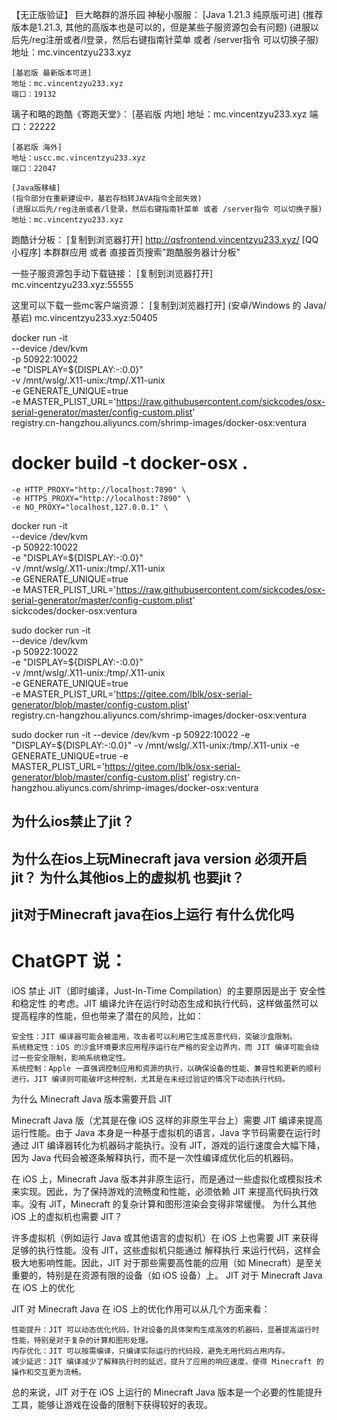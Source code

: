 【无正版验证】
巨大略群的游乐园 神秘小服服：
    [Java 1.21.3 纯原版可进]
    (推荐版本是1.21.3, 其他的高版本也是可以的，但是某些子服资源包会有问题)
    (进服以后先/reg注册或者/l登录，然后右键指南针菜单 或者 /server指令 可以切换子服)
    地址：mc.vincentzyu233.xyz

    [基岩版 最新版本可进]
    地址：mc.vincentzyu233.xyz
    端口：19132

璃子和略的跑酷《寄跑天堂》：
    [基岩版 内地]
    地址：mc.vincentzyu233.xyz
    端口：22222

    [基岩版 海外]
    地址：uscc.mc.vincentzyu233.xyz
    端口：22047

    [Java版移植]
    (指令部分在重新建设中，基岩存档转JAVA指令全部失效)
    (进服以后先/reg注册或者/l登录，然后右键指南针菜单 或者 /server指令 可以切换子服)
    地址：mc.vincentzyu233.xyz

跑酷计分板：
    [复制到浏览器打开]
    http://qsfrontend.vincentzyu233.xyz/
    [QQ小程序]
    本群群应用 或者 直接首页搜索"跑酷服务器计分板"


一些子服资源包手动下载链接：
    [复制到浏览器打开]
    mc.vincentzyu233.xyz:55555

这里可以下载一些mc客户端资源：
    [复制到浏览器打开]
    (安卓/Windows 的 Java/基岩)
    mc.vincentzyu233.xyz:50405



docker run -it \
    --device /dev/kvm \
    -p 50922:10022 \
    -e "DISPLAY=${DISPLAY:-:0.0}" \
    -v /mnt/wslg/.X11-unix:/tmp/.X11-unix \
    -e GENERATE_UNIQUE=true \
    -e MASTER_PLIST_URL='https://raw.githubusercontent.com/sickcodes/osx-serial-generator/master/config-custom.plist' \
    registry.cn-hangzhou.aliyuncs.com/shrimp-images/docker-osx:ventura

# docker build -t docker-osx .


    -e HTTP_PROXY="http://localhost:7890" \
    -e HTTPS_PROXY="http://localhost:7890" \
    -e NO_PROXY="localhost,127.0.0.1" \
    
docker run -it \
    --device /dev/kvm \
    -p 50922:10022 \
    -e "DISPLAY=${DISPLAY:-:0.0}" \
    -v /mnt/wslg/.X11-unix:/tmp/.X11-unix \
    -e GENERATE_UNIQUE=true \
    -e MASTER_PLIST_URL='https://raw.githubusercontent.com/sickcodes/osx-serial-generator/master/config-custom.plist' \
    sickcodes/docker-osx:ventura


sudo docker run -it \
    --device /dev/kvm \
    -p 50922:10022 \
    -e "DISPLAY=${DISPLAY:-:0.0}" \
    -v /mnt/wslg/.X11-unix:/tmp/.X11-unix \
    -e GENERATE_UNIQUE=true \
    -e MASTER_PLIST_URL='https://gitee.com/lblk/osx-serial-generator/blob/master/config-custom.plist' \
    registry.cn-hangzhou.aliyuncs.com/shrimp-images/docker-osx:ventura

sudo docker run -it --device /dev/kvm -p 50922:10022 -e "DISPLAY=${DISPLAY:-:0.0}"  -v /mnt/wslg/.X11-unix:/tmp/.X11-unix -e GENERATE_UNIQUE=true -e MASTER_PLIST_URL='https://gitee.com/lblk/osx-serial-generator/blob/master/config-custom.plist' registry.cn-hangzhou.aliyuncs.com/shrimp-images/docker-osx:ventura



## 为什么ios禁止了jit？

## 为什么在ios上玩Minecraft java version 必须开启jit？ 为什么其他ios上的虚拟机 也要jit？

## jit对于Minecraft java在ios上运行 有什么优化吗

# ChatGPT 说：


iOS 禁止 JIT（即时编译，Just-In-Time Compilation）的主要原因是出于 安全性和稳定性 的考虑。JIT 编译允许在运行时动态生成和执行代码，这样做虽然可以提高程序的性能，但也带来了潜在的风险，比如：

    安全性：JIT 编译器可能会被滥用，攻击者可以利用它生成恶意代码，突破沙盒限制。
    系统稳定性：iOS 的沙盒环境要求应用程序运行在严格的安全边界内，而 JIT 编译可能会绕过一些安全限制，影响系统稳定性。
    系统控制：Apple 一直强调控制应用和资源的执行，以确保设备的性能、兼容性和更新的顺利进行。JIT 编译则可能破坏这种控制，尤其是在未经过验证的情况下动态执行代码。

为什么 Minecraft Java 版本需要开启 JIT

Minecraft Java 版（尤其是在像 iOS 这样的非原生平台上）需要 JIT 编译来提高运行性能。由于 Java 本身是一种基于虚拟机的语言，Java 字节码需要在运行时通过 JIT 编译器转化为机器码才能执行。没有 JIT，游戏的运行速度会大幅下降，因为 Java 代码会被逐条解释执行，而不是一次性编译成优化后的机器码。

在 iOS 上，Minecraft Java 版本并非原生运行，而是通过一些虚拟化或模拟技术来实现。因此，为了保持游戏的流畅度和性能，必须依赖 JIT 来提高代码执行效率。没有 JIT，Minecraft 的复杂计算和图形渲染会变得非常缓慢。
为什么其他 iOS 上的虚拟机也需要 JIT？

许多虚拟机（例如运行 Java 或其他语言的虚拟机）在 iOS 上也需要 JIT 来获得足够的执行性能。没有 JIT，这些虚拟机只能通过 解释执行 来运行代码，这样会极大地影响性能。因此，JIT 对于那些需要高性能的应用（如 Minecraft）是至关重要的，特别是在资源有限的设备（如 iOS 设备）上。
JIT 对于 Minecraft Java 在 iOS 上的优化

JIT 对 Minecraft Java 在 iOS 上的优化作用可以从几个方面来看：

    性能提升：JIT 可以动态优化代码，针对设备的具体架构生成高效的机器码，显著提高运行时性能，特别是对于复杂的计算和图形处理。
    内存优化：JIT 可以按需编译，只编译实际运行的代码段，避免无用代码占用内存。
    减少延迟：JIT 编译减少了解释执行时的延迟，提升了应用的响应速度，使得 Minecraft 的操作和交互更为流畅。

总的来说，JIT 对于在 iOS 上运行的 Minecraft Java 版本是一个必要的性能提升工具，能够让游戏在设备的限制下获得较好的表现。